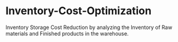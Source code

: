 # Inventory-Cost-Optimization
Inventory Storage Cost Reduction by analyzing the Inventory of Raw materials and Finished products in the warehouse.
